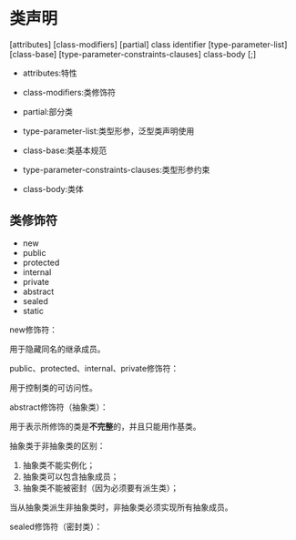 # 类声明

\[attributes\] \[class-modifiers\] \[partial\] class identifier \[type-parameter-list\] \[class-base\] \[type-parameter-constraints-clauses\] class-body \[;\]

* attributes:特性
* class-modifiers:类修饰符

* partial:部分类

* type-parameter-list:类型形参，泛型类声明使用

* class-base:类基本规范

* type-parameter-constraints-clauses:类型形参约束

* class-body:类体

## 类修饰符

* new
* public
* protected
* internal
* private
* abstract
* sealed
* static

new修饰符：

用于隐藏同名的继承成员。

public、protected、internal、private修饰符：

用于控制类的可访问性。

abstract修饰符（抽象类）：

用于表示所修饰的类是**不完整**的，并且只能用作基类。

抽象类于非抽象类的区别：

1. 抽象类不能实例化；
2. 抽象类可以包含抽象成员；
3. 抽象类不能被密封（因为必须要有派生类）；

当从抽象类派生非抽象类时，非抽象类必须实现所有抽象成员。

sealed修饰符（密封类）：







